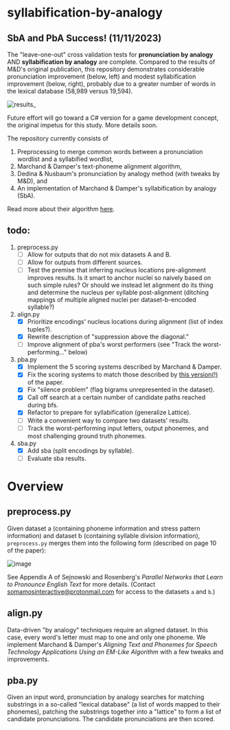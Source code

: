 # syllabification-by-analogy

## SbA and PbA Success! (11/11/2023)
The "leave-one-out" cross validation tests for __pronunciation by analogy__ AND __syllabification by analogy__ are complete. Compared to the results of M&D's original publication, this repository demonstrates considerable pronunciation improvement (below, left) and modest syllabification improvement (below, right), probably due to a greater number of words in the lexical database (58,989 versus 19,594).

![results_](https://github.com/somamos/syllabification-by-analogy/assets/141623014/f39516db-cd8d-4e1a-a0e5-8e99fd0dc45a)

Future effort will go toward a C# version for a game development concept, the original impetus for this study. More details soon.

The repository currently consists of 

1. Preprocessing to merge common words between a pronunciation wordlist and a syllabified wordlist,
2. Marchand & Damper's text-phoneme alignment algorithm,
3. Dedina & Nusbaum's pronunciation by analogy method (with tweaks by M&D), and
4. An implementation of Marchand & Damper's syllabification by analogy (SbA).

Read more about their algorithm [here](https://github.com/somamos/syllabification-by-analogy/files/13186641/Damper.Marchand.s.Can.syllabification.improve.pronunciation.by.analogy.of.English.pdf).

## todo:
1. preprocess.py
    - [ ] Allow for outputs that do not mix datasets A and B.
    - [ ] Allow for outputs from different sources.
    - [ ] Test the premise that inferring nucleus locations pre-alignment improves results. Is it smart to anchor nuclei so naively based on such simple rules? Or should we instead let alignment do its thing and determine the nucleus per syllable post-alignment (ditching mappings of multiple aligned nuclei per dataset-b-encoded syllable?)
2. align.py
    - [X] Prioritize encodings' nucleus locations during alignment (list of index tuples?).
    - [X] Rewrite description of "suppression above the diagonal."
    - [ ] Improve alignment of pba's worst performers (see "Track the worst-performing..." below)
3. pba.py
    - [X] Implement the 5 scoring systems described by Marchand & Damper.
    - [X] Fix the scoring systems to match those described by [this version(!)](https://github.com/somamos/syllabification-by-analogy/files/13280320/089120100561674.pdf) of the paper.
    - [X] Fix "silence problem" (flag bigrams unrepresented in the dataset).
    - [X] Call off search at a certain number of candidate paths reached during bfs.
    - [X] Refactor to prepare for syllabification (generalize Lattice).
    - [ ] Write a convenient way to compare two datasets' results.
    - [ ] Track the worst-performing input letters, output phonemes, and most challenging ground truth phonemes. 
4. sba.py
    - [X] Add sba (split encodings by syllable).
    - [ ] Evaluate sba results.

# Overview
 
## preprocess.py

Given dataset a (containing phoneme information and stress pattern information) and dataset b (containing syllable division information), `preprocess.py` merges them into the following form (described on page 10 of the paper):

![image](https://github.com/somamos/syllabification-by-analogy/assets/141623014/20972aa6-35d1-42e3-a0da-2a387fb5df2f)

See Appendix A of Sejnowski and Rosenberg's _Parallel Networks that Learn to Pronounce English Text_ for more details. (Contact somamosinteractive@protonmail.com for access to the datasets `a` and `b`.) 

## align.py

Data-driven "by analogy" techniques require an aligned dataset. In this case, every word's letter must map to one and only one phoneme. We implement Marchand & Damper's _Aligning Text and Phonemes for Speech Technology Applications Using an EM-Like Algorithm_ with a few tweaks and improvements. 

## pba.py

Given an input word, pronunciation by analogy searches for matching substrings in a so-called "lexical database" (a list of words mapped to their phonemes), patching the substrings together into a "lattice" to form a list of candidate pronunciations. The candidate pronunciations are then scored.

